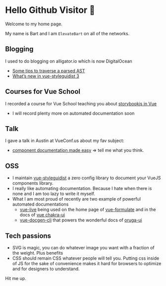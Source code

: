 # Hello Github Visitor 🖖

Welcome to my home page.

My name is Bart and I am `ElevateBart` on all of the networks.

## Blogging
I used to do blogging on alligator.io which is now DigitalOcean
- [Some tips to traverse a parsed AST][1]
- [What’s new in vue-styleguidist 3][2]

## Courses for Vue School
I recorded a course for Vue School teaching you about [storybookjs in Vue][3]
- I will record plenty more on automated documentation soon

## Talk
I gave a talk in Austin at VueConf.us about my fav subject: 
- [component documentation made easy][4] 
=\> tell me what you think.

## OSS
- I maintain [vue-styleguidist][5] a zero config library to document your VueJS components library. 
- I really like automating documentation. Because I hate when there is none and I am too lazy to write it myself.
- What I am most proud of recently are two example of powerful automated documentations
	- [vue-live][6] being used on the home page of [vue-formulate][7] and in the docs of [vue chakra-ui][8]
	- [vue-docgen-cli][9] that powers the wonderful docs of [oruga-ui][10] 

## Tech passions
- SVG is magic, you can do whatever image you want with a fraction of the weight. Plus benefits
- CSS should remain CSS whatever people will tell you. Putting css inside of JS for the sake of convenience makes it hard for browsers to optimize and for designers to understand.

Hit me up.

[1]:	https://www.digitalocean.com/community/tutorials/js-traversing-ast
[2]:	https://www.digitalocean.com/community/tutorials/vuejs-vue-styleguidist-3
[3]:	https://vueschool.io/courses/storybook-with-vuejs
[4]:	https://www.youtube.com/watch?v=ryyAiUYvfY8
[5]:	https://github.com/vue-styleguidist/vue-styleguidist
[6]:	http://vue-live.surge.sh/
[7]:	https://vueformulate.com/
[8]:	https://vue.chakra-ui.com/accordion
[9]:	https://www.npmjs.com/package/vue-docgen-cli
[10]:	https://oruga.io/
